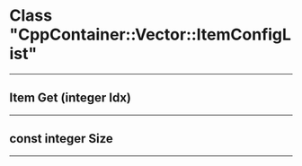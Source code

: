 # Class "CppContainer::Vector::ItemConfigList"
___ 
## Item Get (integer Idx)

___ 
## const integer Size

___ 
